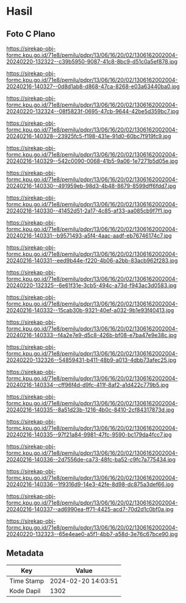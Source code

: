 # Hasil

## Foto C Plano

https://sirekap-obj-formc.kpu.go.id/71e8/pemilu/pdpr/13/06/16/20/02/1306162002004-20240220-132322--c39b5950-9087-41c8-8bc9-d51c0a5ef878.jpg

https://sirekap-obj-formc.kpu.go.id/71e8/pemilu/pdpr/13/06/16/20/02/1306162002004-20240216-140327--0d8d1ab8-d868-47ca-8268-e03a63440ba0.jpg

https://sirekap-obj-formc.kpu.go.id/71e8/pemilu/pdpr/13/06/16/20/02/1306162002004-20240220-132324--08f5823f-0695-47cb-9644-42be5d359bc7.jpg

https://sirekap-obj-formc.kpu.go.id/71e8/pemilu/pdpr/13/06/16/20/02/1306162002004-20240216-140328--23925fc5-f198-431e-91d0-60bc7f919fc9.jpg

https://sirekap-obj-formc.kpu.go.id/71e8/pemilu/pdpr/13/06/16/20/02/1306162002004-20240216-140329--542c0090-0068-41b5-9a06-1e7271b5d05e.jpg

https://sirekap-obj-formc.kpu.go.id/71e8/pemilu/pdpr/13/06/16/20/02/1306162002004-20240216-140330--491959eb-98d3-4b48-8679-8599dff6fdd7.jpg

https://sirekap-obj-formc.kpu.go.id/71e8/pemilu/pdpr/13/06/16/20/02/1306162002004-20240216-140330--41452d51-2a17-4c85-af33-aa085cb9f7f1.jpg

https://sirekap-obj-formc.kpu.go.id/71e8/pemilu/pdpr/13/06/16/20/02/1306162002004-20240216-140331--b9571493-a5f4-4aac-aadf-eb76746174c7.jpg

https://sirekap-obj-formc.kpu.go.id/71e8/pemilu/pdpr/13/06/16/20/02/1306162002004-20240216-140331--eed9b44e-f220-4b06-a2bb-83acb962f283.jpg

https://sirekap-obj-formc.kpu.go.id/71e8/pemilu/pdpr/13/06/16/20/02/1306162002004-20240220-132325--6e61f31e-3cb5-494c-a73d-f943ac3d0583.jpg

https://sirekap-obj-formc.kpu.go.id/71e8/pemilu/pdpr/13/06/16/20/02/1306162002004-20240216-140332--15cab30b-9321-40ef-a032-9b1e93f40413.jpg

https://sirekap-obj-formc.kpu.go.id/71e8/pemilu/pdpr/13/06/16/20/02/1306162002004-20240216-140333--f4a2e7e9-d5c8-426b-bf08-e7ba47e9e38c.jpg

https://sirekap-obj-formc.kpu.go.id/71e8/pemilu/pdpr/13/06/16/20/02/1306162002004-20240220-132326--54859431-b411-48b9-a013-4dbb73afec25.jpg

https://sirekap-obj-formc.kpu.go.id/71e8/pemilu/pdpr/13/06/16/20/02/1306162002004-20240216-140334--cff96f4d-d9fc-411f-8af2-a1d422c779b5.jpg

https://sirekap-obj-formc.kpu.go.id/71e8/pemilu/pdpr/13/06/16/20/02/1306162002004-20240216-140335--8a51d23b-1216-4b0c-8410-2cf84317873d.jpg

https://sirekap-obj-formc.kpu.go.id/71e8/pemilu/pdpr/13/06/16/20/02/1306162002004-20240216-140335--97f21a84-9981-47fc-9590-bc179da4fcc7.jpg

https://sirekap-obj-formc.kpu.go.id/71e8/pemilu/pdpr/13/06/16/20/02/1306162002004-20240216-140336--2d7556de-ca73-48fc-ba52-c9fc7a775434.jpg

https://sirekap-obj-formc.kpu.go.id/71e8/pemilu/pdpr/13/06/16/20/02/1306162002004-20240216-140336--1f9316d9-14e3-42fe-8d98-dc875a3def66.jpg

https://sirekap-obj-formc.kpu.go.id/71e8/pemilu/pdpr/13/06/16/20/02/1306162002004-20240216-140337--ad6990ea-ff71-4425-acd7-70d2d1c0bf0a.jpg

https://sirekap-obj-formc.kpu.go.id/71e8/pemilu/pdpr/13/06/16/20/02/1306162002004-20240220-132323--65e4eae0-a5f1-4bb7-a58d-3e76c67bce90.jpg


## Metadata

| Key        | Value               |
| ---------- | ------------------- |
| Time Stamp | 2024-02-20 14:03:51 |
| Kode Dapil | 1302                |



